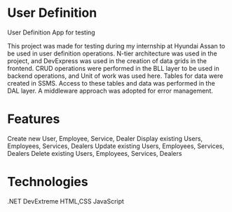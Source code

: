 # User Definition
User Definition App for testing

This project was made for testing during my internship at Hyundai Assan to be used in user definition operations. N-tier architecture was used in the project, and DevExpress was used in the creation of data grids in the frontend. CRUD operations were performed in the BLL layer to be used in backend operations, and Unit of work was used here. Tables for data were created in SSMS. Access to these tables and data was performed in the DAL layer. A middleware approach was adopted for error management.

# Features
Create  new User, Employee, Service, Dealer
Display existing Users, Employees, Services, Dealers
Update existing Users, Employees, Services, Dealers
Delete existing Users, Employees, Services, Dealers

# Technologies
.NET
DevExtreme
HTML,CSS
JavaScript



